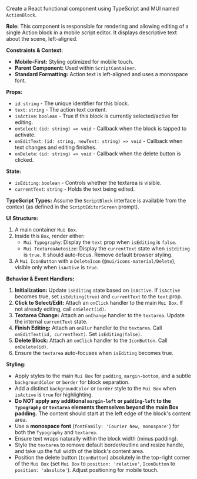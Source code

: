 Create a React functional component using TypeScript and MUI named `ActionBlock`.

**Role:**
This component is responsible for rendering and allowing editing of a single Action block in a mobile script editor. It displays descriptive text about the scene, left-aligned.

**Constraints & Context:**
* **Mobile-First:** Styling optimized for mobile touch.
* **Parent Component:** Used within `ScriptContainer`.
* **Standard Formatting:** Action text is left-aligned and uses a monospace font.

**Props:**
* `id`: `string` - The unique identifier for this block.
* `text`: `string` - The action text content.
* `isActive`: `boolean` - True if this block is currently selected/active for editing.
* `onSelect`: `(id: string) => void` - Callback when the block is tapped to activate.
* `onEditText`: `(id: string, newText: string) => void` - Callback when text changes and editing finishes.
* `onDelete`: `(id: string) => void` - Callback when the delete button is clicked.

**State:**
* `isEditing`: `boolean` - Controls whether the textarea is visible.
* `currentText`: `string` - Holds the text being edited.

**TypeScript Types:**
Assume the `ScriptBlock` interface is available from the context (as defined in the `ScriptEditorScreen` prompt).

**UI Structure:**
1.  A main container `Mui Box`.
2.  Inside this `Box`, render either:
    * `Mui Typography`: Display the `text` prop when `isEditing` is `false`.
    * `Mui TextareaAutosize`: Display the `currentText` state when `isEditing` is `true`. It should auto-focus. Remove default browser styling.
3.  A `Mui IconButton` with a `DeleteIcon` (`@mui/icons-material/Delete`), visible only when `isActive` is `true`.

**Behavior & Event Handlers:**
1.  **Initialization:** Update `isEditing` state based on `isActive`. If `isActive` becomes true, set `isEditing(true)` and `currentText` to the `text` prop.
2.  **Click to Select/Edit:** Attach an `onClick` handler to the main `Mui Box`. If not already editing, call `onSelect(id)`.
3.  **Textarea Change:** Attach an `onChange` handler to the `textarea`. Update the internal `currentText` state.
4.  **Finish Editing:** Attach an `onBlur` handler to the `textarea`. Call `onEditText(id, currentText)`. Set `isEditing(false)`.
5.  **Delete Block:** Attach an `onClick` handler to the `IconButton`. Call `onDelete(id)`.
6.  Ensure the `textarea` auto-focuses when `isEditing` becomes true.

**Styling:**
* Apply styles to the main `Mui Box` for `padding`, `margin-bottom`, and a subtle `backgroundColor` or `border` for block separation.
* Add a distinct `backgroundColor` or `border` style to the `Mui Box` when `isActive` is `true` for highlighting.
* **Do NOT apply any additional `margin-left` or `padding-left` to the `Typography` or `textarea` elements themselves beyond the main Box padding.** The content should start at the left edge of the block's content area.
* Use a **monospace font** (`fontFamily: 'Courier New, monospace'`) for both the `Typography` and `textarea`.
* Ensure text wraps naturally within the block width (minus padding).
* Style the `textarea` to remove default border/outline and resize handle, and take up the full width of the block's content area.
* Position the delete button (`IconButton`) absolutely in the top-right corner of the `Mui Box` (set `Mui Box` to `position: 'relative'`, `IconButton` to `position: 'absolute'`). Adjust positioning for mobile touch.